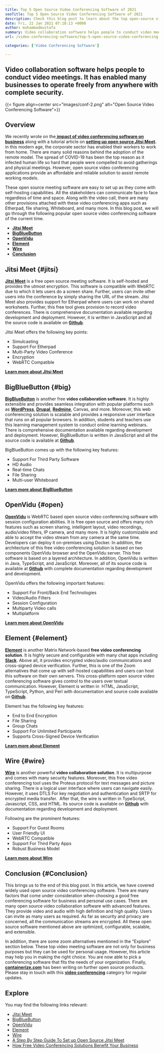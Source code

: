 ```yaml
---
title: Top 5 Open Source Video Conferencing Software of 2021
seoTitle: Top 5 Open Source Video Conferencing Software of 2021
description: Check this blog post to learn about the top open-source video conferencing software, which includes Jitsi Meet, BigBlueButton, OpenVidu, Element, and Wire.
date: Fri, 22 Jan 2021 07:18:13 +0000
author: muhammadmustafa
summary: Video collaboration software helps people to conduct video meetings. It has enabled many businesses to operate freely from anywhere with complete security.
url: /video-conferencing-software/top-5-open-source-video-conferencing-software-of-2021/

categories: ['Video Conferencing Software']

---
```

## Video collaboration software helps people to conduct video meetings. It has enabled many businesses to operate freely from anywhere with complete security.

{{< figure align=center src="images/conf-2.png" alt="Open Source Video Conferencing Software">}}  

## Overview

We recently wrote on the[ **impact of video conferencing software on business**][1] along with a tutorial article on [**setting up open source Jitsi Meet**][2]**.** in this modern age, the corporate sector has enabled their workers to work from home. There are many solid reasons behind the adoption of the remote model. The spread of COVID-19 has been the top reason as it infected human life so hard that people were compelled to avoid gatherings and physical meetings. However, open source video conferencing applications provide an affordable and reliable solution to assist remote working models. 

These open source meeting software are easy to set up as they come with self-hosting capabilities. All the stakeholders can communicate face to face regardless of time and space. Along with the video call, there are many other provisions attached with these video conferencing apps such as Etherpad, file sharing, Whiteboard, and many more. In this blog post, we will go through the following popular open source video conferencing software of the current time.

  * [**Jitsi Meet**][3]
  * **[BigBlueButton][4]**
  * **[OpenVidu][5]**
  * **[Element][6]**
  * [**Wire**][7]
  * **[Conclusion][8]** 

## Jitsi Meet {#jitsi}

[**Jitsi Meet**][9] is a free open source meeting software. It is self-hosted and provides the utmost encryption. This software is compatible with WebRTC due to which it lets users do a screen share. Further, users can invite other users into the conference by simply sharing the URL of the stream. Jitsi Meet also provides support for Etherpad where users can work on shared worksheets. Further, this free tool gives provision to record video conferences. There is comprehensive documentation available regarding development and deployment. However, it is written in JavaScript and all the source code is available on [**Github**][10].

Jitsi Meet offers the following key points:

  * Simulcasting
  * Support For Etherpad
  * Multi-Party Video Conference
  * Encryption
  * WebRTC Compatible

[**Learn more about Jitsi Meet**][11]

## BigBlueButton {#big}

[**BigBlueButton**][12] is another free **video collaboration software**. It is highly extensible and provides seamless integration with popular platforms such as [**WordPress**][13], [**Drupal**][14], [**Redmine**][15], Canvas, and more. Moreover, this web conferencing solution is scalable and provides a responsive user interface that runs on all popular browsers. In addition, students and teachers use this learning management system to conduct online learning webinars. There is comprehensive documentation available regarding development and deployment. However, BigBlueButton is written in JavaScript and all the source code is available at [**Github**][16].

BigBlueButton comes up with the following key features:

  * Support For Third Party Software
  * HD Audio
  * Real-time Chats
  * File Sharing
  * Multi-user Whiteboard

[**Learn more about BigBlueButton**][17]

## OpenVidu {#open}

[**OpenVidu**][18] is WebRTC based open source video conferencing software with session configuration abilities. It is free open source and offers many rich features such as screen sharing, intelligent layout, video recordings, audio/video filters, IP camera, and many more. It is highly customizable and able to accept the video stream from any camera at the same time. Developers can deploy it on-premises using Docker. In addition, the architecture of this free video conferencing solution is based on two components OpenVidu browser and the OpenVidu server. This free software is based on a layered architecture. In addition, OpenVidu is written in Java, TypeScript, and JavaScript. Moreover, all of its source code is available at **[Github][19]** with complete documentation regarding development and development. 

OpenVidu offers the following important features:

  * Support For Front/Back End Technologies
  * Video/Audio Filters
  * Session Configuration
  * Multiparty Video calls
  * Multiplatform

[**Learn more about OpenVidu**][18]

## Element {#element}

[**Element**][20] is another Matrix Network-based **free video conferencing solution**. It is highly secure and configurable with many chat apps including [**Slack**][21]. Above all, it provides encrypted video/audio communications and cross-signed device verification. Further, this is one of the Zoom alternatives that come up with self-hosted capabilities and users can host this software on their own servers. This cross-platform open source video conferencing software gives control to the users over textual communication. However, Element is written in  HTML, JavaScript, TypeScript, Python, and Perl with documentation and source code available on [**Github**][22]. 

Element has the following key features:

  * End to End Encryption
  * File Sharing
  * Group Chats
  * Support For Unlimited Participants
  * Supports Cross-Signed Device Verification

[**Learn more about Element**][20]

## Wire {#wire}

[**Wire**][23] is another powerful **video collaboration solution**. It is multipurpose and comes with many security features. Moreover, this free video conferencing tool uses the Proteus protocol for text messages and picture sharing. There is a logical user interface where users can navigate easily. However, it uses DTLS For key negotiation and authentication and SRTP for encrypted media transfer.  After that, the wire is written in TypeScript, Javascript, CSS, and HTML. Its source code is available on [**Github**][24] with documentation regarding development and deployment.

Following are the prominent features:

  * Support For Guest Rooms
  * User Friendly UI
  * WebRTC Compatible
  * Support For Third Party Apps
  * Robust Business Model

[**Learn more about Wire**][25]

## Conclusion  {#Conclusion}

This brings us to the end of this blog post. In this article, we have covered widely used open source video conferencing software. There are many factors that come under consideration when choosing a good free conferencing software for business and personal use cases. There are many open source video collaboration software with advanced features. They provide video and audio with high definition and high quality. Users can invite as many users as required. As far as security and privacy are concerned, all the communication streams are encrypted. All these open source software mentioned above are optimized, configurable, scalable, and extensible. 

In addition, there are some zoom alternatives mentioned in the “Explore” section below. These top video meeting software are not only for business purposes but they can be used for personal usage. However, this article may help you in making the right choice. You are now able to pick a conferencing software that fits the needs of your organization. Finally, **[containerize.com][26]** has been writing on further open source products. Please stay in touch with this [**video conferencing**][27] category for regular updates.

## Explore

You may find the following links relevant:

  * [Jitsi Meet][9]
  * [BigBlueButton][12]
  * [OpenVidu][18]
  * [Element][20]
  * [Wire][23]
  * [A Step By Step Guide To Set up Open Source Jitsi Meet][2]
  * [How Free Video Conferencing Solutions Benefit Your Business][28]

 [1]: https://blog.containerize.com/video-conferencing-software/video-conferencing-apps-how-it-benefits-your-business/
 [2]: https://blog.containerize.com/video-conferencing-software/how-to-set-up-open-source-jitsi-meet/

 [3]: #jitsi
 [4]: #big
 [5]: #open
 [6]: #element
 [7]: #wire
 [8]: #Conclusion
 [9]: https://products.containerize.com/video-conferencing/jitsi
 [10]: https://github.com/jitsi/jitsi-meet
 [11]: https://jitsi.org/jitsi-meet/
 [12]: https://products.containerize.com/video-conferencing/bigbluebutton
 [13]: https://products.containerize.com/blogging/wordpress
 [14]: https://products.containerize.com/content-management/drupal
 [15]: https://products.containerize.com/project-management/redmine
 [16]: https://github.com/bigbluebutton/bigbluebutton
 [17]: https://bigbluebutton.org/
 [18]: https://products.containerize.com/video-conferencing/openvidu
 [19]: https://github.com/OpenVidu/openvidu
 [20]: https://products.containerize.com/video-conferencing/element
 [21]: https://slack.com/intl/en-pk/
 [22]: https://github.com/vector-im/element-web
 [23]: https://products.containerize.com/video-conferencing/wire
 [24]: https://github.com/wireapp/wire-webapp
 [25]: https://app.wire.com/
 [26]: https://www.containerize.com/
 [27]: https://products.containerize.com/video-conferencing/
 [28]: https://blog.containerize.com/
